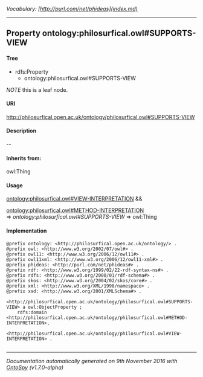 _Vocabulary: [http://purl.com/net/phideas](index.md)_ 

---	
	




    


## Property ontology:philosurfical.owl#SUPPORTS-VIEW


#### Tree

* rdfs:Property
    * ontology:philosurfical.owl#SUPPORTS-VIEW





*NOTE* this is a leaf node.


#### URI
http://philosurfical.open.ac.uk/ontology/philosurfical.owl#SUPPORTS-VIEW

#### Description
--


#### Inherits from:
owl:Thing



#### Usage


[ontology:philosurfical.owl#VIEW-INTERPRETATION](class-ontologyphilosurficalowlview-interpretation.md) &amp;&amp;  

[ontology:philosurfical.owl#METHOD-INTERPRETATION](class-ontologyphilosurficalowlmethod-interpretation.md) 
=&gt;&nbsp;_ontology:philosurfical.owl#SUPPORTS-VIEW_&nbsp;=&gt;&nbsp;owl:Thing

#### Implementation
```
@prefix ontology: <http://philosurfical.open.ac.uk/ontology/> .
@prefix owl: <http://www.w3.org/2002/07/owl#> .
@prefix owl11: <http://www.w3.org/2006/12/owl11#> .
@prefix owl11xml: <http://www.w3.org/2006/12/owl11-xml#> .
@prefix phideas: <http://purl.com/net/phideas#> .
@prefix rdf: <http://www.w3.org/1999/02/22-rdf-syntax-ns#> .
@prefix rdfs: <http://www.w3.org/2000/01/rdf-schema#> .
@prefix skos: <http://www.w3.org/2004/02/skos/core#> .
@prefix xml: <http://www.w3.org/XML/1998/namespace> .
@prefix xsd: <http://www.w3.org/2001/XMLSchema#> .

<http://philosurfical.open.ac.uk/ontology/philosurfical.owl#SUPPORTS-VIEW> a owl:ObjectProperty ;
    rdfs:domain <http://philosurfical.open.ac.uk/ontology/philosurfical.owl#METHOD-INTERPRETATION>,
        <http://philosurfical.open.ac.uk/ontology/philosurfical.owl#VIEW-INTERPRETATION> .


```










---

_Documentation automatically generated on 9th November 2016 with [OntoSpy](http://ontospy.readthedocs.org/ "Open") (v1.7.0-alpha)_